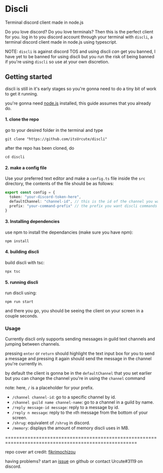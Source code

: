 # Discli

Terminal discord client made in node.js

Do you love discord? Do you love terminals?
Then this is the perfect client for you. log in to you discord account through your terminal with `discli`, a terminal discord client made in node.js using typescript.

NOTE: `discli` is against discord TOS and using discli *can* get you banned, I have yet to be banned for using discli but you run the risk of being banned if you're using `discli` so use at your own discretion.

## Getting started

discli is still in it's early stages so you're gonna need to do a tiny bit of work to get it running.

you're gonna need [node.js](https://nodejs.org/en/) installed, this guide assumes that you already do.

#### 1. clone the repo

go to your desired folder in the terminal and type
```
git clone "https://github.com/itsUrcute/discli"
```
after the repo has been cloned, do
```
cd discli
```

#### 2. make a config file

Use your preferred text editor and make a `config.ts` file inside the `src` directory, the contents of the file should be as follows:
```ts
export const config = {
  token: "your-discord-token-here",
  defaultChannel: "channel-id", // this is the id of the channel you want discli to log in to by default
  prefix: "your-command-prefix" // the prefix you want discli commands to use
}
```
#### 3. Installing dependencies

use npm to install the dependancies (make sure you have npm):
```
npm install
```


#### 4. building discli
build discli with tsc:
```
npx tsc
```

#### 5. running discli
run discli using:
```
npm run start
```

and there you go, you should be seeing the client on your screen in a couple seconds.

### Usage

Currently discli only supports sending messages in guild text channels and jumping between channels.

pressing `enter` or `return` should highlight the text input box for you to send a message and pressing it again should send the message in the channel you're currently in.

by default the client is gonna be in the `defaultChannel` that you set earlier but you can change the channel you're in using the `channel` command

note: here, `/` is a placeholder for your prefix.

- `/channel channel-id`: go to a specific channel by id.
- `/channel guild name channel-name`: go to a channel in a guild by name.
- `/reply message-id message`: reply to a message by id.
- `/reply n message`: reply to the `n`th message from the bottom of your screen.
- `/shrug`: equivalent of `/shrug` in discord.
- `/memory`: displays the amount of memory discli uses in MB.

=====================================================================================================

repo cover art credit: [fikrimochizou](https://www.deviantart.com/fikrimochizou)

having problems?
start an [issue](https://github.com/itsUrcute/discli/issues) on github or contact Urcute#3119 on discord.
